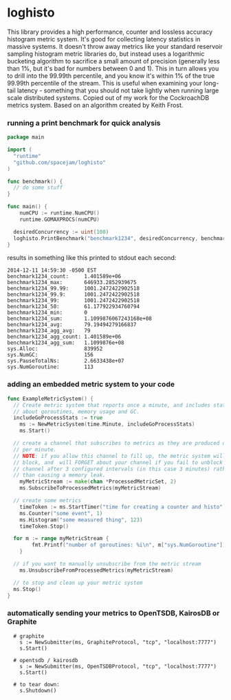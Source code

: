 loghisto
============
This library provides a high performance, counter and lossless accuracy histogram metric system.  It's good for collecting latency statistics in massive systems.  It doesn't throw away metrics like your standard reservoir sampling histogram metric libraries do, but instead uses a logarithmic bucketing algorithm to sacrifice a small amount of precision (generally less than 1%, but it's bad for numbers between 0 and 1).  This in turn allows you to drill into the 99.99th percentile, and you know it's within 1% of the true 99.99th percentile of the stream.  This is useful when examining your long-tail latency - something that you should not take lightly when running large scale distributed systems.
Copied out of my work for the CockroachDB metrics system.  Based on an algorithm created by Keith Frost.


### running a print benchmark for quick analysis
```go
package main

import (
  "runtime"
  "github.com/spacejam/loghisto"
)

func benchmark() {
  // do some stuff
}

func main() {
	numCPU := runtime.NumCPU()
	runtime.GOMAXPROCS(numCPU)

  desiredConcurrency := uint(100)
  loghisto.PrintBenchmark("benchmark1234", desiredConcurrency, benchmark)
}
```
results in something like this printed to stdout each second:
```
2014-12-11 14:59:30 -0500 EST
benchmark1234_count:     1.401589e+06
benchmark1234_max:       646933.2852939675
benchmark1234_99.99:     1001.2472422902518
benchmark1234_99.9:      1001.2472422902518
benchmark1234_99:        1001.2472422902518
benchmark1234_50:        61.177922934760794
benchmark1234_min:       0
benchmark1234_sum:       1.1099876067243168e+08
benchmark1234_avg:       79.19494279166837
benchmark1234_agg_avg:   79
benchmark1234_agg_count: 1.401589e+06
benchmark1234_agg_sum:   1.1099876e+08
sys.Alloc:               839952
sys.NumGC:               156
sys.PauseTotalNs:        2.6633438e+07
sys.NumGoroutine:        113
```
### adding an embedded metric system to your code
```go
func ExampleMetricSystem() {
  // Create metric system that reports once a minute, and includes stats
  // about goroutines, memory usage and GC.
  includeGoProcessStats := true
	ms := NewMetricSystem(time.Minute, includeGoProcessStats)
	ms.Start()

  // create a channel that subscribes to metrics as they are produced once 
  // per minute.
  // NOTE: if you allow this channel to fill up, the metric system will NOT
  // block, and  will FORGET about your channel if you fail to unblock the
  // channel after 3 configured intervals (in this case 3 minutes) rather
  // than causing a memory leak.
	myMetricStream := make(chan *ProcessedMetricSet, 2)
	ms.SubscribeToProcessedMetrics(myMetricStream)

  // create some metrics
	timeToken := ms.StartTimer("time for creating a counter and histo")
	ms.Counter("some event", 1)
	ms.Histogram("some measured thing", 123)
	timeToken.Stop()

  for m := range myMetricStream {
		fmt.Printf("number of goroutines: %i\n", m["sys.NumGoroutine"])
	}

  // if you want to manually unsubscribe from the metric stream
	ms.UnsubscribeFromProcessedMetrics(myMetricStream)

  // to stop and clean up your metric system
  ms.Stop()
}
```
### automatically sending your metrics to OpenTSDB, KairosDB or Graphite
```
  # graphite
	s := NewSubmitter(ms, GraphiteProtocol, "tcp", "localhost:7777")
	s.Start()

  # opentsdb / kairosdb
	s := NewSubmitter(ms, OpenTSDBProtocol, "tcp", "localhost:7777")
	s.Start()

  # to tear down:
	s.Shutdown()
```
